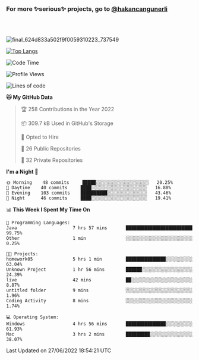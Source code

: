 ### For more ✨serious✨ projects, go to [@hakancangunerli](https://github.com/hakancangunerli)

<br>
<br>


![final_624d833a502f9f0059310223_737549](https://user-images.githubusercontent.com/33205097/161971799-9ce51eed-574a-4cab-ae73-ff67b8fa940f.gif)


[![Top Langs](https://github-readme-stats.vercel.app/api/top-langs/?username=63616e&layout=compact&hide=tex,html,shell,assembly,javascript,C&langs_count=6&exclude_repo=2015-csharp)](https://github.com/anuraghazra/github-readme-stats)


<!--START_SECTION:waka-->
![Code Time](http://img.shields.io/badge/Code%20Time-0%20secs-blue)

![Profile Views](http://img.shields.io/badge/Profile%20Views-0-blue)

![Lines of code](https://img.shields.io/badge/From%20Hello%20World%20I%27ve%20Written-192%20Thousand%20lines%20of%20code-blue)

**🐱 My GitHub Data** 

> 🏆 258 Contributions in the Year 2022
 > 
> 📦 309.7 kB Used in GitHub's Storage 
 > 
> 💼 Opted to Hire
 > 
> 📜 26 Public Repositories 
 > 
> 🔑 32 Private Repositories  
 > 
**I'm a Night 🦉** 

```text
🌞 Morning    48 commits     █████░░░░░░░░░░░░░░░░░░░░   20.25% 
🌆 Daytime    40 commits     ████░░░░░░░░░░░░░░░░░░░░░   16.88% 
🌃 Evening    103 commits    ██████████░░░░░░░░░░░░░░░   43.46% 
🌙 Night      46 commits     ████░░░░░░░░░░░░░░░░░░░░░   19.41%

```


📊 **This Week I Spent My Time On** 

```text
💬 Programming Languages: 
Java                     7 hrs 57 mins       █████████████████████████   99.75% 
Other                    1 min               ░░░░░░░░░░░░░░░░░░░░░░░░░   0.25%

🐱‍💻 Projects: 
homework05               5 hrs 1 min         ███████████████░░░░░░░░░░   63.04% 
Unknown Project          1 hr 56 mins        ██████░░░░░░░░░░░░░░░░░░░   24.39% 
live                     42 mins             ██░░░░░░░░░░░░░░░░░░░░░░░   8.87% 
untitled folder          9 mins              ░░░░░░░░░░░░░░░░░░░░░░░░░   1.96% 
Coding Activity          8 mins              ░░░░░░░░░░░░░░░░░░░░░░░░░   1.74%

💻 Operating System: 
Windows                  4 hrs 56 mins       ███████████████░░░░░░░░░░   61.93% 
Mac                      3 hrs 2 mins        █████████░░░░░░░░░░░░░░░░   38.07%

```


 Last Updated on 27/06/2022 18:54:21 UTC
<!--END_SECTION:waka-->


